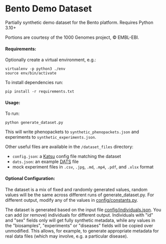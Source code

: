 # Bento Demo Dataset

Partially synthetic demo dataset for the Bento platform. Requires Python 3.10+

Portions are courtesy of the 1000 Genomes project, &copy; EMBL-EBI.
<!-- IHEC? -->

#### Requirements:

Optionally create a virtual environment, e.g.:

```
virtualenv -p python3 ./env
source env/bin/activate
```

To install dependencies run:

```
pip install -r requirements.txt
```
<!-- The generation of VCF files is optional and conditional to having the `bcftools` executable in the PATH. **This does not work on Windows systems**.
Please refer to the [Samtools web page](http://www.htslib.org/download/) for installation instructions. Note that on MacOS, bcftools can also be installed
using the `brew` package manager. -->


#### Usage:

To run:

```
python generate_dataset.py
```

This will write phenopackets to `synthetic_phenopackets.json` and experiments to `synthetic_experiments.json`.

Other useful files are available in the `/dataset_files` directory:
- `config.json`: a [Katsu](https://github.com/bento-platform/katsu) config file matching the dataset
- `dats.json`: an example [DATS](https://github.com/datatagsuite) file
- mock experiment files in `.csv`, `.jpg`, `.md`, `.mp4`, `.pdf`, and `.xlsx` format



#### Optional Configuration:

The dataset is a mix of fixed and randomly generated values, random values will be the same across different runs of generate_dataset.py. For different output, modify any of the values in [config/constants.py](config/constants.py).

The dataset is generated based on the input file [config/individuals.json](config/individuals.json). You can add (or remove) individuals for different output. Individuals with "id" and "sex" fields only will get fully synthetic metadata, while any values in the "biosamples", "experiments" or "diseases" fields will be copied over unmodified. This allows, for example, to generate appropriate metadata for real data files (which may involve, e.g. a particular disease).
